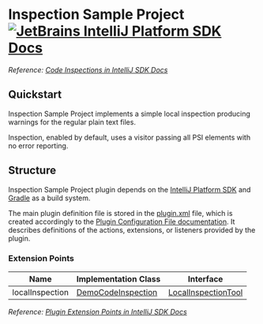 # Inspection Sample Project [![JetBrains IntelliJ Platform SDK Docs](https://jb.gg/badges/docs.svg)][docs]
*Reference: [Code Inspections in IntelliJ SDK Docs][docs:code_inspections]*

## Quickstart

Inspection Sample Project implements a simple local inspection producing warnings for the regular plain text files.

Inspection, enabled by default, uses a visitor passing all PSI elements with no error reporting.

## Structure

Inspection Sample Project
plugin depends on the [IntelliJ Platform SDK][docs] and [Gradle][docs:gradle] as a build system.

The main plugin definition file is stored in the [plugin.xml][file:plugin.xml] file, which is created accordingly
to the [Plugin Configuration File documentation][docs:plugin.xml]. It describes definitions of the actions, extensions,
or listeners provided by the plugin.

### Extension Points

| Name            | Implementation Class                          | Interface                                      |
| --------------- | --------------------------------------------- | ---------------------------------------------- |
| localInspection | [DemoCodeInspection][file:DemoCodeInspection] | [LocalInspectionTool][sdk:LocalInspectionTool] |

*Reference: [Plugin Extension Points in IntelliJ SDK Docs][docs:ep]*


[docs]: http://www.jetbrains.org/intellij/sdk/docs
[docs:actions]: https://www.jetbrains.org/intellij/sdk/docs/basics/action_system.html
[docs:code_inspections]: https://jetbrains.org/intellij/sdk/docs/tutorials/code_inspections.html
[docs:ep]: https://www.jetbrains.org/intellij/sdk/docs/basics/plugin_structure/plugin_extension_points.html
[docs:gradle]: https://www.jetbrains.org/intellij/sdk/docs/tutorials/build_system.html
[docs:plugin.xml]: https://www.jetbrains.org/intellij/sdk/docs/basics/plugin_structure/plugin_configuration_file.html

[file:plugin.xml]: ./src/main/resources/META-INF/plugin.xml
[file:DemoCodeInspection]: ./src/main/java/org/intellij/sdk/inspection/DemoCodeInspection.java

[sdk:LocalInspectionTool]: https://github.com/JetBrains/intellij-community/blob/master/platform/analysis-api/src/com/intellij/codeInspection/LocalInspectionTool.java
